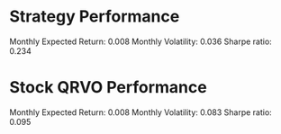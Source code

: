 # Strategy Performance
Monthly Expected Return: 0.008
Monthly Volatility: 0.036
Sharpe ratio: 0.234
# Stock QRVO Performance
Monthly Expected Return: 0.008
Monthly Volatility: 0.083
Sharpe ratio: 0.095
